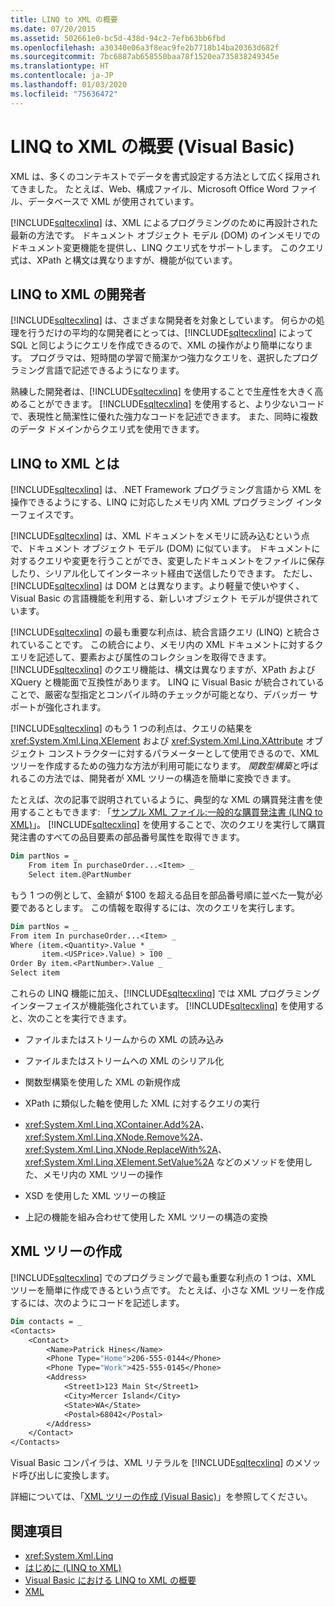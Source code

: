 ```yaml
---
title: LINQ to XML の概要
ms.date: 07/20/2015
ms.assetid: 502661e0-bc5d-438d-94c2-7efb63bb6fbd
ms.openlocfilehash: a30340e06a3f8eac9fe2b7718b14ba20363d682f
ms.sourcegitcommit: 7bc6887ab658550baa78f1520ea735838249345e
ms.translationtype: HT
ms.contentlocale: ja-JP
ms.lasthandoff: 01/03/2020
ms.locfileid: "75636472"
---
```

# <a name="linq-to-xml-overview-visual-basic"></a>LINQ to XML の概要 (Visual Basic)
XML は、多くのコンテキストでデータを書式設定する方法として広く採用されてきました。 たとえば、Web、構成ファイル、Microsoft Office Word ファイル、データベースで XML が使用されています。  
  
 [!INCLUDE[sqltecxlinq](~/includes/sqltecxlinq-md.md)] は、XML によるプログラミングのために再設計された最新の方法です。 ドキュメント オブジェクト モデル (DOM) のインメモリでのドキュメント変更機能を提供し、LINQ クエリ式をサポートします。 このクエリ式は、XPath と構文は異なりますが、機能が似ています。  
  
## <a name="linq-to-xml-developers"></a>LINQ to XML の開発者  
 [!INCLUDE[sqltecxlinq](~/includes/sqltecxlinq-md.md)] は、さまざまな開発者を対象としています。 何らかの処理を行うだけの平均的な開発者にとっては、[!INCLUDE[sqltecxlinq](~/includes/sqltecxlinq-md.md)] によって SQL と同じようにクエリを作成できるので、XML の操作がより簡単になります。 プログラマは、短時間の学習で簡潔かつ強力なクエリを、選択したプログラミング言語で記述できるようになります。  
  
 熟練した開発者は、[!INCLUDE[sqltecxlinq](~/includes/sqltecxlinq-md.md)] を使用することで生産性を大きく高めることができます。 [!INCLUDE[sqltecxlinq](~/includes/sqltecxlinq-md.md)] を使用すると、より少ないコードで、表現性と簡潔性に優れた強力なコードを記述できます。 また、同時に複数のデータ ドメインからクエリ式を使用できます。  
  
## <a name="what-is-linq-to-xml"></a>LINQ to XML とは  
 [!INCLUDE[sqltecxlinq](~/includes/sqltecxlinq-md.md)] は、.NET Framework プログラミング言語から XML を操作できるようにする、LINQ に対応したメモリ内 XML プログラミング インターフェイスです。  
  
 [!INCLUDE[sqltecxlinq](~/includes/sqltecxlinq-md.md)] は、XML ドキュメントをメモリに読み込むという点で、ドキュメント オブジェクト モデル (DOM) に似ています。 ドキュメントに対するクエリや変更を行うことができ、変更したドキュメントをファイルに保存したり、シリアル化してインターネット経由で送信したりできます。 ただし、[!INCLUDE[sqltecxlinq](~/includes/sqltecxlinq-md.md)] は DOM とは異なります。より軽量で使いやすく、Visual Basic の言語機能を利用する、新しいオブジェクト モデルが提供されています。  
  
 [!INCLUDE[sqltecxlinq](~/includes/sqltecxlinq-md.md)] の最も重要な利点は、統合言語クエリ (LINQ) と統合されていることです。 この統合により、メモリ内の XML ドキュメントに対するクエリを記述して、要素および属性のコレクションを取得できます。 [!INCLUDE[sqltecxlinq](~/includes/sqltecxlinq-md.md)] のクエリ機能は、構文は異なりますが、XPath および XQuery と機能面で互換性があります。 LINQ に Visual Basic が統合されていることで、厳密な型指定とコンパイル時のチェックが可能となり、デバッガー サポートが強化されます。  
  
 [!INCLUDE[sqltecxlinq](~/includes/sqltecxlinq-md.md)] のもう 1 つの利点は、クエリの結果を <xref:System.Xml.Linq.XElement> および <xref:System.Xml.Linq.XAttribute> オブジェクト コンストラクターに対するパラメーターとして使用できるので、XML ツリーを作成するための強力な方法が利用可能になります。 *関数型構築*と呼ばれるこの方法では、開発者が XML ツリーの構造を簡単に変換できます。  
  
 たとえば、次の記事で説明されているように、典型的な XML の購買発注書を使用することもできます: 「[サンプル XML ファイル:一般的な購買発注書 (LINQ to XML)](../../../../visual-basic/programming-guide/concepts/linq/sample-xml-file-typical-purchase-order-linq-to-xml.md)」。 [!INCLUDE[sqltecxlinq](~/includes/sqltecxlinq-md.md)] を使用することで、次のクエリを実行して購買発注書のすべての品目要素の部品番号属性を取得できます。  
  
```vb  
Dim partNos = _  
    From item In purchaseOrder...<Item> _  
    Select item.@PartNumber  
```  
  
 もう 1 つの例として、金額が $100 を超える品目を部品番号順に並べた一覧が必要であるとします。 この情報を取得するには、次のクエリを実行します。  
  
```vb  
Dim partNos = _  
From item In purchaseOrder...<Item> _  
Where (item.<Quantity>.Value * _  
       item.<USPrice>.Value) > 100 _  
Order By item.<PartNumber>.Value _  
Select item  
```  
  
 これらの LINQ 機能に加え、[!INCLUDE[sqltecxlinq](~/includes/sqltecxlinq-md.md)] では XML プログラミング インターフェイスが機能強化されています。 [!INCLUDE[sqltecxlinq](~/includes/sqltecxlinq-md.md)] を使用すると、次のことを実行できます。  
  
- ファイルまたはストリームからの XML の読み込み  
  
- ファイルまたはストリームへの XML のシリアル化  
  
- 関数型構築を使用した XML の新規作成  
  
- XPath に類似した軸を使用した XML に対するクエリの実行  
  
- <xref:System.Xml.Linq.XContainer.Add%2A>、<xref:System.Xml.Linq.XNode.Remove%2A>、<xref:System.Xml.Linq.XNode.ReplaceWith%2A>、<xref:System.Xml.Linq.XElement.SetValue%2A> などのメソッドを使用した、メモリ内の XML ツリーの操作  
  
- XSD を使用した XML ツリーの検証  
  
- 上記の機能を組み合わせて使用した XML ツリーの構造の変換  
  
## <a name="creating-xml-trees"></a>XML ツリーの作成  
 [!INCLUDE[sqltecxlinq](~/includes/sqltecxlinq-md.md)] でのプログラミングで最も重要な利点の 1 つは、XML ツリーを簡単に作成できるという点です。 たとえば、小さな XML ツリーを作成するには、次のようにコードを記述します。  
  
```vb  
Dim contacts = _  
<Contacts>  
    <Contact>  
        <Name>Patrick Hines</Name>  
        <Phone Type="Home">206-555-0144</Phone>  
        <Phone Type="Work">425-555-0145</Phone>  
        <Address>  
            <Street1>123 Main St</Street1>  
            <City>Mercer Island</City>  
            <State>WA</State>  
            <Postal>68042</Postal>  
        </Address>  
    </Contact>  
</Contacts>  
```  
  
 Visual Basic コンパイラは、XML リテラルを [!INCLUDE[sqltecxlinq](~/includes/sqltecxlinq-md.md)] のメソッド呼び出しに変換します。  
  
 詳細については、「[XML ツリーの作成 (Visual Basic)](../../../../visual-basic/programming-guide/concepts/linq/creating-xml-trees.md)」を参照してください。  
  
## <a name="see-also"></a>関連項目

- <xref:System.Xml.Linq>
- [はじめに (LINQ to XML)](../../../../visual-basic/programming-guide/concepts/linq/getting-started-linq-to-xml.md)
- [Visual Basic における LINQ to XML の概要](../../../../visual-basic/programming-guide/language-features/xml/overview-of-linq-to-xml.md)
- [XML](../../../../visual-basic/programming-guide/language-features/xml/index.md)
